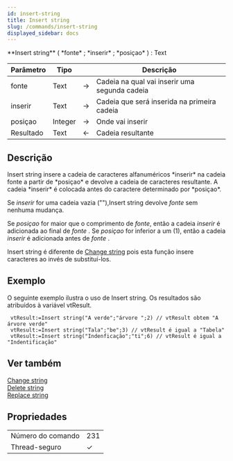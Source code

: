 ```yaml
---
id: insert-string
title: Insert string
slug: /commands/insert-string
displayed_sidebar: docs
---
```


<!--REF #_command_.Insert string.Syntax-->**Insert string** ( *fonte* ; *inserir* ; *posiçao* ) : Text<!-- END REF-->
<!--REF #_command_.Insert string.Params-->
| Parâmetro | Tipo |  | Descrição |
| --- | --- | --- | --- |
| fonte | Text | &#8594;  | Cadeia na qual vai inserir uma segunda cadeia |
| inserir | Text | &#8594;  | Cadeia que será inserida na primeira cadeia |
| posiçao | Integer | &#8594;  | Onde vai inserir |
| Resultado | Text | &#8592; | Cadeia resultante |

<!-- END REF-->

## Descrição 

<!--REF #_command_.Insert string.Summary-->Insert string insere a cadeia de caracteres alfanuméricos *inserir* na cadeia fonte a partir de *posiçao* e devolve a cadeia de caracteres resultante.<!-- END REF--> A cadeia *inserir* é colocada antes do caractere determinado por *posiçao*.  
  
 Se *inserir* for uma cadeia vazia (""),Insert string devolve *fonte* sem nenhuma mudança.  
  
 Se *posiçao* for maior que o comprimento de *fonte*, então a cadeia *inserir* é adicionada ao final de *fonte* . Se *posiçao* for inferior a um (1), então a cadeia *inserir* é adicionada antes de *fonte* .  
  
Insert string é diferente de [Change string](change-string.md) pois esta função insere caracteres ao invés de substituí-los.

## Exemplo 

O seguinte exemplo ilustra o uso de Insert string. Os resultados são atribuídos à variável vtResult. 

```4d
 vtResult:=Insert string("A verde";"árvore ";2) // vtResult obtem "A árvore verde"
 vtResult:=Insert string("Tala";"be";3) // vtResult é igual a "Tabela"
 vtResult:=Insert string("Indenficação";"ti";6) // vtResult é igual a "Indentificação"
```

## Ver também 

[Change string](change-string.md)  
[Delete string](delete-string.md)  
[Replace string](replace-string.md)  

## Propriedades

|  |  |
| --- | --- |
| Número do comando | 231 |
| Thread-seguro | &check; |


